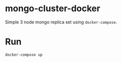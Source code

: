 # mongo-cluster-docker

Simple 3 node mongo replica set using `docker-compose`.


# Run

```
docker-compose up
```
